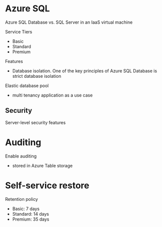 # Azure SQL

Azure SQL Database vs. SQL Server in an IaaS virtual machine

Service Tiers
- Basic
- Standard
- Premium

Features
- Database isolation. One of the key principles of Azure SQL Database is strict database isolation

Elastic database pool
- multi tenancy application as a use case


## Security

Server-level security features



# Auditing

Enable auditing
- stored in Azure Table storage


# Self-service restore

Retention policy

- Basic: 7 days
- Standard: 14 days
- Premium: 35 days
